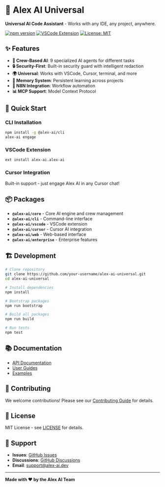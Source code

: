 # 🚀 Alex AI Universal

**Universal AI Code Assistant** - Works with any IDE, any project, anywhere.

[![npm version](https://badge.fury.io/js/%40alex-ai%2Fcli.svg)](https://badge.fury.io/js/%40alex-ai%2Fcli)
[![VSCode Extension](https://img.shields.io/badge/VSCode-Extension-blue)](https://marketplace.visualstudio.com/items?itemName=alex-ai.alex-ai)
[![License: MIT](https://img.shields.io/badge/License-MIT-yellow.svg)](https://opensource.org/licenses/MIT)

## ✨ Features

- **🤖 Crew-Based AI**: 9 specialized AI agents for different tasks
- **🔒 Security-First**: Built-in security guard with intelligent redaction
- **🌍 Universal**: Works with VSCode, Cursor, terminal, and more
- **💾 Memory System**: Persistent learning across projects
- **🔧 N8N Integration**: Workflow automation
- **📊 MCP Support**: Model Context Protocol

## 🚀 Quick Start

### CLI Installation
```bash
npm install -g @alex-ai/cli
alex-ai engage
```

### VSCode Extension
```bash
ext install alex-ai.alex-ai
```

### Cursor Integration
Built-in support - just engage Alex AI in any Cursor chat!

## 📦 Packages

- **`@alex-ai/core`** - Core AI engine and crew management
- **`@alex-ai/cli`** - Command-line interface
- **`@alex-ai/vscode`** - VSCode extension
- **`@alex-ai/cursor`** - Cursor AI integration
- **`@alex-ai/web`** - Web-based interface
- **`@alex-ai/enterprise`** - Enterprise features

## 🏗️ Development

```bash
# Clone repository
git clone https://github.com/your-username/alex-ai-universal.git
cd alex-ai-universal

# Install dependencies
npm install

# Bootstrap packages
npm run bootstrap

# Build all packages
npm run build

# Run tests
npm test
```

## 📚 Documentation

- [API Documentation](docs/api/)
- [User Guides](docs/guides/)
- [Examples](docs/examples/)

## 🤝 Contributing

We welcome contributions! Please see our [Contributing Guide](CONTRIBUTING.md) for details.

## 📄 License

MIT License - see [LICENSE](LICENSE) for details.

## 🌟 Support

- **Issues**: [GitHub Issues](https://github.com/your-username/alex-ai-universal/issues)
- **Discussions**: [GitHub Discussions](https://github.com/your-username/alex-ai-universal/discussions)
- **Email**: support@alex-ai.dev

---

**Made with ❤️ by the Alex AI Team**

